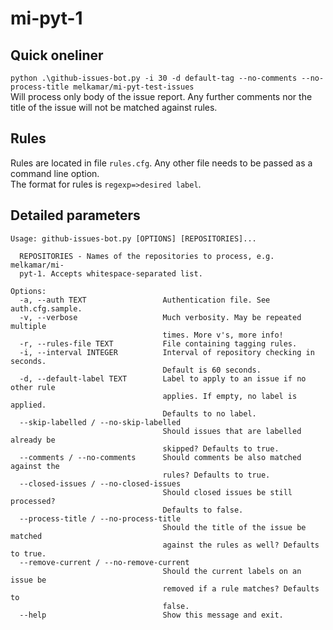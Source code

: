 # mi-pyt-1

## Quick oneliner
`python .\github-issues-bot.py -i 30 -d default-tag --no-comments --no-process-title melkamar/mi-pyt-test-issues`  
Will process only body of the issue report. Any further comments nor the title of the issue will not be matched against rules.

## Rules
Rules are located in file `rules.cfg`. Any other file needs to be passed as a command line option.  
The format for rules is `regexp=>desired label`.

## Detailed parameters
```
Usage: github-issues-bot.py [OPTIONS] [REPOSITORIES]...

  REPOSITORIES - Names of the repositories to process, e.g. melkamar/mi-
  pyt-1. Accepts whitespace-separated list.

Options:
  -a, --auth TEXT                 Authentication file. See auth.cfg.sample.
  -v, --verbose                   Much verbosity. May be repeated multiple
                                  times. More v's, more info!
  -r, --rules-file TEXT           File containing tagging rules.
  -i, --interval INTEGER          Interval of repository checking in seconds.
                                  Default is 60 seconds.
  -d, --default-label TEXT        Label to apply to an issue if no other rule
                                  applies. If empty, no label is applied.
                                  Defaults to no label.
  --skip-labelled / --no-skip-labelled
                                  Should issues that are labelled already be
                                  skipped? Defaults to true.
  --comments / --no-comments      Should comments be also matched against the
                                  rules? Defaults to true.
  --closed-issues / --no-closed-issues
                                  Should closed issues be still processed?
                                  Defaults to false.
  --process-title / --no-process-title
                                  Should the title of the issue be matched
                                  against the rules as well? Defaults to true.
  --remove-current / --no-remove-current
                                  Should the current labels on an issue be
                                  removed if a rule matches? Defaults to
                                  false.
  --help                          Show this message and exit.
  ```
